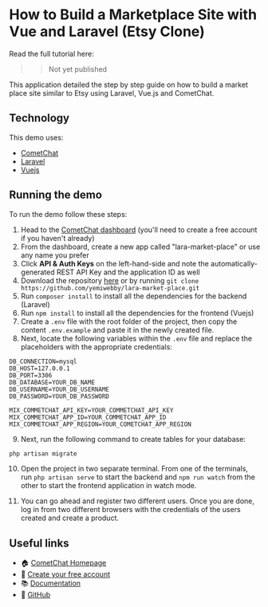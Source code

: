 # How to Build a Marketplace Site with Vue and Laravel (Etsy Clone)

Read the full tutorial here:

> > Not yet published

This application detailed the step by step guide on how to build a market place site similar to Etsy using Laravel, Vue.js and CometChat.

## Technology

This demo uses:

-   [CometChat](https://cometchat.com/)
-   [Laravel](https://laravel.com/)
-   [Vuejs](https://vuejs.org/)

## Running the demo

To run the demo follow these steps:

1. Head to the [CometChat dashboard](https://app.cometchat.com/) (you'll need to create a free account if you haven't already)
2. From the dashboard, create a new app called "lara-market-place" or use any name you prefer
3. Click **API & Auth Keys** on the left-hand-side and note the automatically-generated REST API Key and the application ID as well
4. Download the repository [here](https://github.com/yemiwebby/lara-market-place/archive/master.zip) or by running `git clone https://github.com/yemiwebby/lara-market-place.git`
5. Run `composer install` to install all the dependencies for the backend (Laravel)
6. Run `npm install` to install all the dependencies for the frontend (Vuejs)
7. Create a `.env` file with the root folder of the project, then copy the content `.env.example` and paste it in the newly created file.
8. Next, locate the following variables within the `.env` file and replace the placeholders with the appropriate credentials:

```
DB_CONNECTION=mysql
DB_HOST=127.0.0.1
DB_PORT=3306
DB_DATABASE=YOUR_DB_NAME
DB_USERNAME=YOUR_DB_USERNAME
DB_PASSWORD=YOUR_DB_PASSWORD

MIX_COMMETCHAT_API_KEY=YOUR_COMMETCHAT_API_KEY
MIX_COMMETCHAT_APP_ID=YOUR_COMMETCHAT_APP_ID
MIX_COMMETCHAT_APP_REGION=YOUR_COMETCHAT_APP_REGION
```

9. Next, run the following command to create tables for your database:

```bash
php artisan migrate
```

10. Open the project in two separate terminal. From one of the terminals, run `php artisan serve` to start the backend and `npm run watch` from the other to start the frontend application in watch mode.

11. You can go ahead and register two different users. Once you are done, log in from two different browsers with the credentials of the users created and create a product.

## Useful links

-   🏠 [CometChat Homepage](https://www.cometchat.com/pro)
-   🚀 [Create your free account](https://app.cometchat.com/#/apps)
-   📚 [Documentation](https://prodocs.cometchat.com/docs)
-   👾 [GitHub](https://github.com/CometChat-Pro)
